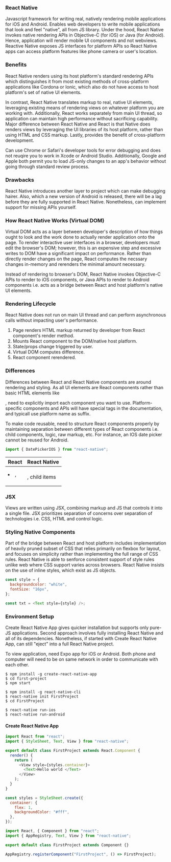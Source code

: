### React Native

Javascript framework for writing real, natively rendering mobile applications for iOS and Android. Enables web developers to write mobile applications that look and feel "native", all from JS library. Under the hood, React Native invokes native rendering APIs in Objective-C (for iOS) or Java (for Android). Hence, application will render mobile UI components and not webviews. Reactive Native exposes JS interfaces for platform APIs so React Native apps can access platform features like phone camera or user's location.

### Benefits

React Native renders using its host platform's standard rendering APIs which distinguishes it from most existing methods of cross-platform applications like Cordona or Ionic, which also do not have access to host platform's set of native UI elements.

In contrast, React Native translates markup to real, native UI elements, leveraging existing means of rendering views on whatever platform you are working with. Additionally, React works separately from main UI thread, so application can maintain high performance without sacrificing capability. Major difference between React Native and React is that Native does renders views by leveraging the UI libraries of its host platform, rather than using HTML and CSS markup. Lastly, provides the benefit of cross-platform development.

Can use Chrome or Safari's developer tools for error debugging and does not reuqire you to work in Xcode or Android Studio. Additionally, Google and Apple both permit you to load JS-only changes to an app's behavior without going through standard review process.

### Drawbacks

React Native introduces another layer to project which can make debugging hairer. Also, which a new version of Android is released, there will be a lag before they are fully supported in React Native. Nonetheless, can implement support for missing APIs yourself.

### How React Native Works (Virtual DOM)

Virtual DOM acts as a layer between developer's description of how things ought to look and the work done to actually render application onto the page. To render interactive user interfaces in a browser, developers must edit the browser's DOM; however, this is an expensive step and excessive writes to DOM have a significant impact on performance. Rather than directly render changes on the page, React computes the necssary changes in-memory and rerenders the minimal amount necessary.

Instead of rendering to browser's DOM, React Native invokes Objective-C APIs to render to iOS components, or Java APIs to render to Android components i.e. acts as a bridge between React and host platform's native UI elements.

### Rendering Lifecycle

React Native does not run on main UI thread and can perform asynchronous calls without impacting user's performance.

1. Page renders HTML markup returned by developer from React component's render method.
2. Mounts React component to the DOM/native host platform.
3. State/props change triggered by user.
4. Virtual DOM computes difference.
5. React component rerendered.

### Differences

Differences between React and React Native components are around rendering and styling. As all UI elements are React components rather than basic HTML elements like <div>, need to explicitly import each component you want to use. Platform-specific components and APIs will have special tags in the documentation, and typicall use platform name as suffix.

To make code reusable, need to structure React components properly by maintaining separation between different types of React components i.e. child components, logic, raw markup, etc. For instance, an IOS date picker cannot be reused for Android.

```js
import { DatePickerIOS } from "react-native";
```

| React     | React Native             |
| --------- | ------------------------ |
| <div>     | <View>                   |
| <span>    | <Text>                   |
| <li>,<ul> | <FlastList>, child items |
| <img>     | <Image>                  |

### JSX

Views are written using JSX, combining markup and JS that controls it into a single file. JSX prioritizes separation of concerns over separation of technologies i.e. CSS, HTML and control logic.

### Styling Native Components

Part of the bridge between React and host platform includes implementation of heavily pruned subset of CSS that relies primarily on flexbox for layout, and focuses on simplicity rather than implementing the full range of CSS rules. React Native is able to senforce consistent support of style rules unlike web where CSS support varies across browsers. React Native insists on the use of inline styles, which exist as JS objects.

```js
const style = {
  backgroundcolor: "white",
  fontSize: "16px",
};

const txt = <Text style={style} />;
```

### Environment Setup

Create React Native App gives quicker installation but supports only pure-JS applications. Second approach involves fully installing React Native and all of its dependencies. Nonetheless, if started with Create React Native App, can still "eject" into a full React Native project.

To view application, need Expo app for iOS or Android. Both phone and computer will need to be on same network in order to communicate with each other.

```console
$ npm install -g create-react-native-app
$ cd first-project
$ npm start
```

```console
$ npm install -g react-native-cli
$ react-native init FirstProject
$ cd FirstProject

$ react-native run-ios
$ react-native run-android
```

#### Create React Native App

```js
import React from "react";
import { StyleSheet, Text, View } from "react-native";

export default class FirstProject extends React.Component {
  render() {
    return (
      <View style={styles.container}>
        <Text>Hello world </Text>
      </View>
    );
  }
}

const styles = StyleSheet.create({
  container: {
    flex: 1,
    backgroundColor: "#fff",
  },
});
```

```js
import React, { Component } from "react";
import { AppRegistry, Text, View } from "react-native";

export default class FirstProject extends Component {}

AppRegistry.registerComponent("FirstProject", () => FirstProject);
```
